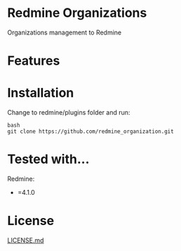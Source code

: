 Redmine Organizations
====================
Organizations management to Redmine

Features
====================

Installation
====================
Change to redmine/plugins folder and run:
```
bash
git clone https://github.com/redmine_organization.git
```

Tested with...
====================

Redmine:
 * =4.1.0

License
====================

[LICENSE.md](README.md)